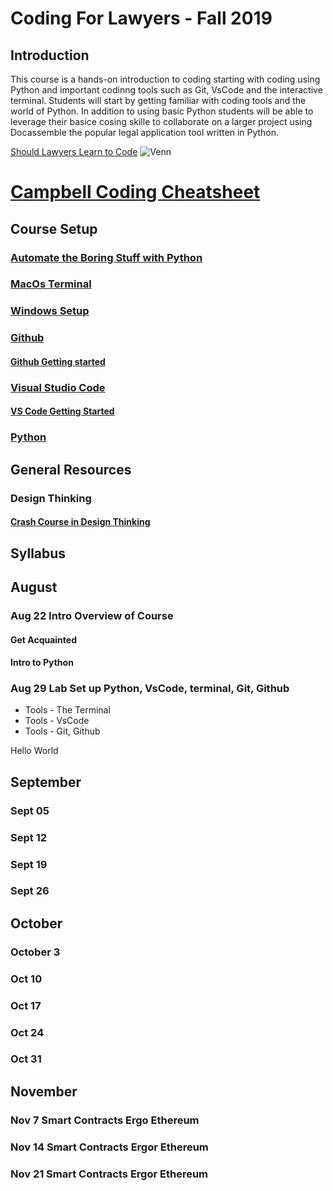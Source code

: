 

# Coding For Lawyers  - Fall 2019

## Introduction

This course is a hands-on introduction to coding starting with coding using Python and important codinng tools such as Git, VsCode and the interactive terminal. Students will start by getting familiar with coding tools and the world of Python. In addition to using basic Python students will be able to leverage their basice cosing skille to collaborate on a larger project using Docassemble the popular legal application tool written in Python.

[Should Lawyers Learn to Code][2]
![Venn][image-1]


# [Campbell Coding Cheatsheet](c-c-c.md)


## Course Setup

### [Automate the Boring Stuff with Python][1]

### [MacOs Terminal][4]

### [Windows Setup][5]

### [Github][6]

#### [Github Getting started][7]

### [Visual Studio Code][8]

#### [VS Code Getting Started][9]

### [Python][10]

## General Resources

### Design Thinking

#### [Crash Course in Design Thinking][13]

## Syllabus

## August

### Aug 22 Intro Overview of Course

#### Get Acquainted

#### Intro to Python

### Aug 29 Lab Set up Python, VsCode, terminal, Git, Github

* Tools - The Terminal
* Tools - VsCode
* Tools - Git, Github

Hello World

## September

### Sept 05  

### Sept 12  

### Sept 19  

### Sept 26  

## October

### October 3 

### Oct 10 
   
### Oct 17 

### Oct 24  

### Oct 31

## November

### Nov 7  Smart Contracts Ergo Ethereum

### Nov 14  Smart Contracts Ergor Ethereum

### Nov 21  Smart Contracts Ergor Ethereum



[1]: https://automatetheboringstuff.com/
[2]: https://lawyerist.com/hello-world-attorneys-learn-code/#rf2-124089
[3]: https://www.learnenough.com/course/learn_enough_javascript/javascript
[4]: https://www.learnenough.com/course/learn_enough_command_line/command_line/basics/running_a_terminal
[5]: https://char.gd/blog/2017/how-to-set-up-the-perfect-modern-dev-environment-on-windows
[6]: https://github.com/
[7]: https://guides.github.com/activities/hello-world/#what
[8]: https://code.visualstudio.com/
[9]: https://code.visualstudio.com/docs/introvideos/basics
[10]: https://www.python.org/downloads/
[11]: https://brew.sh/
[12]: https://medium.com/@kkostov/how-to-install-node-and-npm-on-macos-using-homebrew-708e2c3877bd
[13]: https://dschool.stanford.edu/resources-collections/a-virtual-crash-course-in-design-thinking
[14]: http://codingforlawyers.com/chapters/ch1/%0D%0A

[image-1]:	https://github.com/tbrookelaw/CFL-Resources/blob/master/venn1.png
